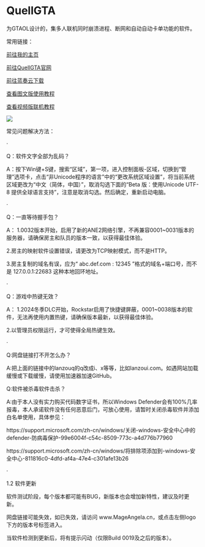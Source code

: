 # QuellGTA
为GTAOL设计的，集多人联机同时崩溃进程、断网和自动自动卡单功能的软件。
<p></p>
常用链接：
<p></p>
<a href="https://www.mageangela.cn/">前往我的主页</a><p></p>
<a href="https://www.mageangela.cn/QuellGTA/">前往QuellGTA官网</a><p></p>
<a href="https://zhaoshiqi.lanzouq.com/s/QuellGTA">前往蓝奏云下载</a><p></p>
<a href="https://www.mageangela.cn/tools/QuellGTA-Notion.html">查看图文版使用教程</a><p></p>
<a href="https://www.bilibili.com/video/BV1Bb421n7dk/">查看视频版联机教程</a><p></p>

<p></p>
<img src="https://www.mageangela.cn/QuellGTA/scr/download.gif">

<p></p>
常见问题解决方法：<p></p>
·<p></p>
Q：软件文字全部为乱码？<p></p>
A：按下Win键+S键，搜索“区域”，第一项，进入控制面板-区域，切换到“管理”选项卡，点击“非Unicode程序的语言”中的“更改系统区域设置”，将当前系统区域更改为“中文（简体，中国）”，取消勾选下面的“Beta 版：使用Unicode UTF-8 提供全球语言支持”，注意是取消勾选。然后确定，重新启动电脑。<p></p>
·<p></p>
Q：一直等待握手包？<p></p>
A：	1.0032版本开始，启用了新的ANE2网络引擎，不再兼容0001~0031版本的服务器，请确保房主和队员的版本一致，以获得最佳体验。<p></p>
	2.房主的映射软件设置错误，请更改为TCP映射模式，而不是HTTP。<p></p>
	3.房主复制的域名有误，应为“ abc.def.com : 12345 ”格式的域名+端口号，而不是 127.0.0.1:22683 这种本地回环地址。<p></p>
·<p></p>
Q：游戏中热键无效？<p></p>
A：	1.2024冬季DLC开始，Rockstar启用了快捷键屏蔽，0001~0038版本的软件，无法再使用内置热键，请确保版本最新，以获得最佳体验。<p></p>
	2.以管理员权限运行，才可使得全局热键生效。<p></p>
·<p></p>
Q:网盘链接打不开怎么办？<p></p>
A:把上面的链接中的lanzouq的q改成i、x等等，比如lanzoui.com。如遇网站加载缓慢或下载缓慢，请使用加速器加速GitHub。<p></p>
Q:软件被杀毒软件击杀？<p></p>
A:由于本人没有实力购买代码数字证书，所以Windows Defender会有100%几率报毒，本人承诺软件没有任何恶意后门，可放心使用，请暂时关闭杀毒软件并添加白名单使用，具体参见：<p></p>
https://support.microsoft.com/zh-cn/windows/关闭-windows-安全中心中的defender-防病毒保护-99e6004f-c54c-8509-773c-a4d776b77960<p></p>
https://support.microsoft.com/zh-cn/windows/将排除项添加到-windows-安全中心-811816c0-4dfd-af4a-47e4-c301afe13b26<p></p>
·<p></p>
1.2 软件更新<p></p>
软件测试阶段，每个版本都可能有BUG，新版本也会增加新特性，建议及时更新。<p></p>
网盘链接可能失效，如已失效，请访问 www.MageAngela.cn，或点击左侧logo下方的版本号标签进入。<p></p>
当软件检测到更新后，将有提示闪动（仅限Build 0019及之后的版本）。<p></p>
